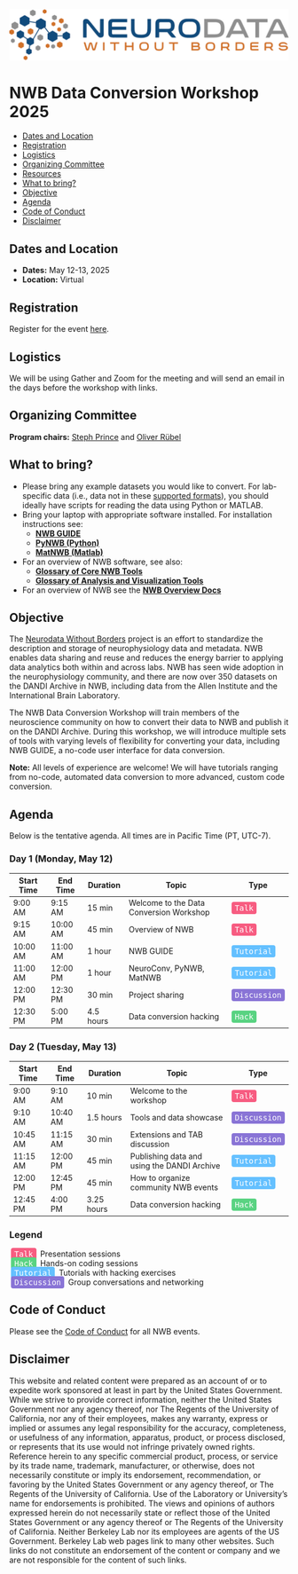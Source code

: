 <img alt="NWB Data Conversion Workshop Banner" src="images/logo_brain_text_white_hor.png">

# NWB Data Conversion Workshop 2025

  * [Dates and Location](#dates-and-location)
  * [Registration](#registration)
  * [Logistics](#logistics)
  * [Organizing Committee](#organizing-committee)
  * [Resources](#resources)
  * [What to bring?](#what-to-bring)
  * [Objective](#objective)
  * [Agenda](#agenda)
  * [Code of Conduct](#code-of-conduct)
  * [Disclaimer](#disclaimer)
  

[//]: # (## Report)

[//]: # ()
[//]: # (The final report for the 2024 NWB Data Conversion Workshop is now available. You can also find recordings of the tutorials on the NeurodataWithoutBorders YouTube channel.)

[//]: # (- [Workshop report]&#40;https://drive.google.com/file/d/1rhgCXs_N1OLFDI4VyEQ_vpWnvldzJW31/view?usp=sharing&#41;)

[//]: # (- [Recorded tutorials]&#40;https://www.youtube.com/watch?v=xZiSesEVA3o&list=PL5wPNhoBP0ZB2sLuRKWqwgXf9V3FRl1bw&#41;)

## Dates and Location

- **Dates:** May 12-13, 2025
- **Location:** Virtual

## Registration

Register for the event [here](https://forms.gle/5Sewge3qpozxnrATA).

## Logistics

We will be using Gather and Zoom for the meeting and will send an email in the days before the workshop with links.

## Organizing Committee

**Program chairs:**  [Steph Prince](https://crd.lbl.gov/divisions/scidata/computational-biosciences/members/staff/stephanie-prince/) and [Oliver Rübel](https://crd.lbl.gov/divisions/scidata/mla/staff/oliver-ruebel/)

## What to bring?

* Please bring any example datasets you would like to convert. For lab-specific data (i.e., data not in these [supported formats](https://nwb-guide.readthedocs.io/en/latest/format_support.html)), you should ideally have scripts for reading the data using Python or MATLAB.
* Bring your laptop with appropriate software installed. For installation instructions see:
  * [**NWB GUIDE**](https://nwb-guide.readthedocs.io/en/latest/installation.html)
  * [**PyNWB (Python)**](https://pynwb.readthedocs.io/en/stable/install_users.html)
  * [**MatNWB (Matlab)**](https://neurodatawithoutborders.github.io/matnwb/)
* For an overview of NWB software, see also: 
  * [**Glossary of Core NWB Tools**](https://nwb-overview.readthedocs.io/en/latest/core_tools/core_tools_home.html) 
  * [**Glossary of Analysis and Visualization Tools**](https://nwb-overview.readthedocs.io/en/latest/tools/analysis_tools_home.html)
* For an overview of NWB see the [**NWB Overview Docs**](https://nwb-overview.readthedocs.io)

## Objective

The [Neurodata Without Borders](nwb.org) project is an effort to standardize the description and storage of neurophysiology
data and metadata. NWB enables data sharing and reuse and reduces the energy barrier to applying data analytics both within
and across labs. NWB has seen wide adoption in the neurophysiology community, and there are now over 350 datasets on the
DANDI Archive in NWB, including data from the Allen Institute and the International Brain Laboratory.

The NWB Data Conversion Workshop will train members of the neuroscience community on how to convert their data to NWB and 
publish it on the DANDI Archive. During this workshop, we will introduce multiple sets of tools with varying levels of flexibility for converting
 your data, including NWB GUIDE, a no-code user interface for data conversion.

**Note:** All levels of experience are welcome! We will have tutorials ranging from no-code, automated data conversion to 
more advanced, custom code conversion.

## Agenda

Below is the tentative agenda. All times are in Pacific Time (PT, UTC-7). 

### Day 1 (Monday, May 12)

| Start Time | End Time | Duration | Topic | Type |
|------------|----------|----------|-------|------|
| 9:00 AM | 9:15 AM | 15 min | Welcome to the Data Conversion Workshop | <kbd style="background-color: #F75C81; color: white; border-radius: 4px; padding: 3px 6px;">Talk</kbd> |
| 9:15 AM | 10:00 AM | 45 min | Overview of NWB | <kbd style="background-color: #F75C81; color: white; border-radius: 4px; padding: 3px 6px;">Talk</kbd> |
| 10:00 AM | 11:00 AM | 1 hour | NWB GUIDE | <kbd style="background-color:#64C0FF; color: white; border-radius: 4px; padding: 3px 6px;">Tutorial</kbd> |
| 11:00 AM | 12:00 PM | 1 hour | NeuroConv, PyNWB, MatNWB | <kbd style="background-color: #64C0FF; color: white; border-radius: 4px; padding: 3px 6px;">Tutorial</kbd> |
| 12:00 PM | 12:30 PM | 30 min | Project sharing | <kbd style="background-color: #8974D6; color: white; border-radius: 4px; padding: 3px 6px;">Discussion</kbd> |
| 12:30 PM | 5:00 PM | 4.5 hours | Data conversion hacking | <kbd style="background-color: #59D382; color: white; border-radius: 4px; padding: 3px 6px;">Hack</kbd> |

### Day 2 (Tuesday, May 13)

| Start Time | End Time | Duration | Topic | Type |
|------------|----------|----------|-------|------|
| 9:00 AM | 9:10 AM | 10 min | Welcome to the workshop | <kbd style="background-color: #F75C81; color: white; border-radius: 4px; padding: 3px 6px;">Talk</kbd> |
| 9:10 AM | 10:40 AM | 1.5 hours | Tools and data showcase | <kbd style="background-color: #8974D6; color: white; border-radius: 4px; padding: 3px 6px;">Discussion</kbd> |
| 10:45 AM | 11:15 AM | 30 min | Extensions and TAB discussion | <kbd style="background-color: #8974D6; color: white; border-radius: 4px; padding: 3px 6px;">Discussion</kbd> |
| 11:15 AM | 12:00 PM | 45 min | Publishing data and using the DANDI Archive | <kbd style="background-color: #64C0FF; color: white; border-radius: 4px; padding: 3px 6px;">Tutorial</kbd> |
| 12:00 PM | 12:45 PM | 45 min | How to organize community NWB events | <kbd style="background-color: #64C0FF; color: white; border-radius: 4px; padding: 3px 6px;">Tutorial</kbd> |
| 12:45 PM | 4:00 PM | 3.25 hours | Data conversion hacking | <kbd style="background-color: #59D382; color: white; border-radius: 4px; padding: 3px 6px;">Hack</kbd> |

### Legend
<kbd style="background-color:#F75C81; color: white; border-radius: 4px; padding: 3px 6px; margin: 0 3px;">Talk</kbd> Presentation sessions  
<kbd style="background-color: #59D382; color: white; border-radius: 4px; padding: 3px 6px; margin: 0 3px;">Hack</kbd> Hands-on coding sessions  
<kbd style="background-color: #64C0FF; color: white; border-radius: 4px; padding: 3px 6px; margin: 0 3px;">Tutorial</kbd> Tutorials with hacking exercises  
<kbd style="background-color: #8974D6; color: white; border-radius: 4px; padding: 3px 6px; margin: 0 3px;">Discussion</kbd> Group conversations and networking


## Code of Conduct

Please see the [Code of Conduct](https://neurodatawithoutborders.github.io/nwb_hackathons/code_of_conduct) for all NWB events.


## Disclaimer

This website and related content were prepared as an account of or to expedite work sponsored at least in part by 
the United States Government. While we strive to provide correct information, neither the United States Government 
nor any agency thereof, nor The Regents of the University of California, nor any of their employees, makes any 
warranty, express or implied  or assumes any legal responsibility for the accuracy, completeness, or usefulness of 
any information, apparatus, product, or process disclosed, or represents that its use would not infringe privately 
owned rights. Reference herein to any specific commercial product, process, or service by its trade name, trademark, 
manufacturer, or otherwise, does not necessarily constitute or imply its endorsement, recommendation, or favoring by 
the United States Government or any agency thereof, or The Regents of the University of California.  Use of the 
Laboratory or University’s name for endorsements is prohibited. The views and opinions of authors expressed herein 
do not necessarily state or reflect those of the United States Government or any agency thereof or The Regents of 
the University of California.  Neither Berkeley Lab nor its employees are agents of the US Government. Berkeley Lab 
web pages link to many other websites.  Such links do not constitute an endorsement of the content or company and we 
are not responsible for the content of such links.


